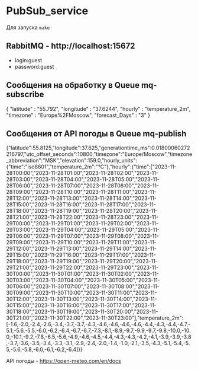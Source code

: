 # PubSub_service
Для запуска
  `make`

## RabbitMQ - http://localhost:15672
- login:guest
- password:guest

## Сообщения на обработку в Queue mq-subscribe
{
    "latitude" : "55.792",
    "longitude" : "37.6244",
    "hourly" : "temperature_2m",
    "timezone" : "Europe%2FMoscow",
    "forecast_Days" : "3"
}
## Сообщения от API погоды в Queue mq-publish
{"latitude":55.8125,"longitude":37.625,"generationtime_ms":0.01800060272216797,"utc_offset_seconds":10800,"timezone":"Europe/Moscow","timezone_abbreviation":"MSK","elevation":159.0,"hourly_units":{"time":"iso8601","temperature_2m":"°C"},"hourly":{"time":["2023-11-28T00:00","2023-11-28T01:00","2023-11-28T02:00","2023-11-28T03:00","2023-11-28T04:00","2023-11-28T05:00","2023-11-28T06:00","2023-11-28T07:00","2023-11-28T08:00","2023-11-28T09:00","2023-11-28T10:00","2023-11-28T11:00","2023-11-28T12:00","2023-11-28T13:00","2023-11-28T14:00","2023-11-28T15:00","2023-11-28T16:00","2023-11-28T17:00","2023-11-28T18:00","2023-11-28T19:00","2023-11-28T20:00","2023-11-28T21:00","2023-11-28T22:00","2023-11-28T23:00","2023-11-29T00:00","2023-11-29T01:00","2023-11-29T02:00","2023-11-29T03:00","2023-11-29T04:00","2023-11-29T05:00","2023-11-29T06:00","2023-11-29T07:00","2023-11-29T08:00","2023-11-29T09:00","2023-11-29T10:00","2023-11-29T11:00","2023-11-29T12:00","2023-11-29T13:00","2023-11-29T14:00","2023-11-29T15:00","2023-11-29T16:00","2023-11-29T17:00","2023-11-29T18:00","2023-11-29T19:00","2023-11-29T20:00","2023-11-29T21:00","2023-11-29T22:00","2023-11-29T23:00","2023-11-30T00:00","2023-11-30T01:00","2023-11-30T02:00","2023-11-30T03:00","2023-11-30T04:00","2023-11-30T05:00","2023-11-30T06:00","2023-11-30T07:00","2023-11-30T08:00","2023-11-30T09:00","2023-11-30T10:00","2023-11-30T11:00","2023-11-30T12:00","2023-11-30T13:00","2023-11-30T14:00","2023-11-30T15:00","2023-11-30T16:00","2023-11-30T17:00","2023-11-30T18:00","2023-11-30T19:00","2023-11-30T20:00","2023-11-30T21:00","2023-11-30T22:00","2023-11-30T23:00"],"temperature_2m":[-1.6,-2.0,-2.4,-2.6,-3.4,-3.7,-3.7,-4.3,-4.6,-4.6,-4.6,-4.6,-4.4,-4.3,-4.4,-4.7,-5.1,-5.6,-5.5,-6.0,-6.2,-6.4,-6.7,-6.7,-7.3,-8.1,-8.9,-9.7,-9.9,-9.7,-9.8,-10.0,-10.0,-10.1,-9.2,-7.8,-6.5,-5.6,-4.9,-4.6,-4.5,-4.4,-4.3,-4.3,-4.2,-4.1,-3.9,-3.9,-3.8,-3.7,-3.6,-3.5,-3.4,-3.3,-3.1,-2.9,-2.4,-2.0,-1.4,-1.0,-2.1,-3.5,-4.3,-5.1,-5.4,-5.5,-5.6,-5.8,-6.0,-6.1,-6.2,-6.4]}}

API погоды - https://open-meteo.com/en/docs
